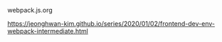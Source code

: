 webpack.js.org

https://jeonghwan-kim.github.io/series/2020/01/02/frontend-dev-env-webpack-intermediate.html

